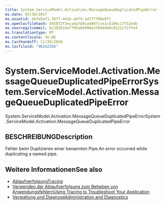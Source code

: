 ```yaml
---
title: System.ServiceModel.Activation.MessageQueueDuplicatedPipeError
ms.date: 03/30/2017
ms.assetid: ebfe9af1-76f7-4416-abf9-1d777708e0f1
ms.openlocfilehash: b45872f3eca4afb8ca4007cce1c4106c17f52e4b
ms.sourcegitcommit: bc293b14af795e0e999e3304dd40c0222cf2ffe4
ms.translationtype: MT
ms.contentlocale: de-DE
ms.lasthandoff: 11/26/2020
ms.locfileid: "96242356"
---
```

# <a name="systemservicemodelactivationmessagequeueduplicatedpipeerror"></a><span data-ttu-id="75e25-102">System.ServiceModel.Activation.MessageQueueDuplicatedPipeError</span><span class="sxs-lookup"><span data-stu-id="75e25-102">System.ServiceModel.Activation.MessageQueueDuplicatedPipeError</span></span>

<span data-ttu-id="75e25-103">System.ServiceModel.Activation.MessageQueueDuplicatedPipeError</span><span class="sxs-lookup"><span data-stu-id="75e25-103">System.ServiceModel.Activation.MessageQueueDuplicatedPipeError</span></span>  
  
## <a name="description"></a><span data-ttu-id="75e25-104">BESCHREIBUNG</span><span class="sxs-lookup"><span data-stu-id="75e25-104">Description</span></span>  

 <span data-ttu-id="75e25-105">Fehler beim Duplizieren einer benannten Pipe.</span><span class="sxs-lookup"><span data-stu-id="75e25-105">An error occurred while duplicating a named pipe.</span></span>  
  
## <a name="see-also"></a><span data-ttu-id="75e25-106">Weitere Informationen</span><span class="sxs-lookup"><span data-stu-id="75e25-106">See also</span></span>

- [<span data-ttu-id="75e25-107">Ablaufverfolgung</span><span class="sxs-lookup"><span data-stu-id="75e25-107">Tracing</span></span>](index.md)
- [<span data-ttu-id="75e25-108">Verwenden der Ablaufverfolgung zum Beheben von Anwendungsfehlern</span><span class="sxs-lookup"><span data-stu-id="75e25-108">Using Tracing to Troubleshoot Your Application</span></span>](using-tracing-to-troubleshoot-your-application.md)
- [<span data-ttu-id="75e25-109">Verwaltung und Diagnose</span><span class="sxs-lookup"><span data-stu-id="75e25-109">Administration and Diagnostics</span></span>](../index.md)
